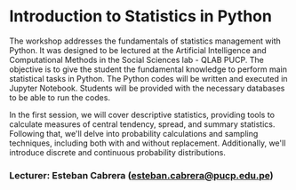 # Introduction to Statistics in Python
The workshop addresses the fundamentals of statistics management with Python. It was designed to be lectured at the Artificial Intelligence and Computational Methods in the Social Sciences lab - QLAB PUCP. The objective is to give the student the fundamental knowledge to perform main statistical tasks in Python. The Python codes will be written and executed in Jupyter Notebook. Students will be provided with the necessary databases to be able to run the codes.

In the first session, we will cover descriptive statistics, providing tools to calculate measures of central tendency, spread, and summary statistics. Following that, we'll delve into probability calculations and sampling techniques, including both with and without replacement. Additionally, we'll introduce discrete and continuous probability distributions. 

### Lecturer: Esteban Cabrera (esteban.cabrera@pucp.edu.pe)
